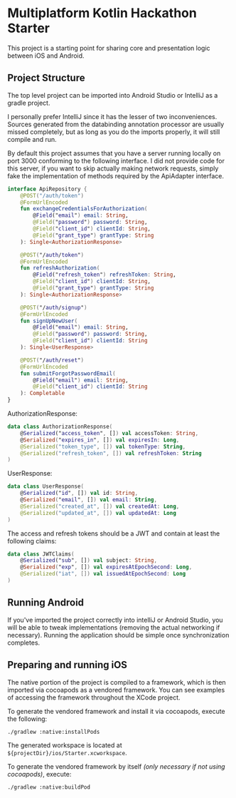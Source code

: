 # Multiplatform Kotlin Hackathon Starter
This project is a starting point for sharing core and presentation logic between iOS and Android.

## Project Structure
The top level project can be imported into Android Studio or IntelliJ as a gradle project.

I personally prefer IntelliJ since it has the lesser of two inconveniences. Sources generated from the databinding annotation processor are usually missed completely, but as long as you do the imports properly, it will still compile and run.

By default this project assumes that you have a server running locally on port 3000 conforming to the following interface. I did not provide code for this server, if you want to skip actually making network requests, simply fake the implementation of methods required by the ApiAdapter interface.
```kotlin
interface ApiRepository {
    @POST("/auth/token")
    @FormUrlEncoded
    fun exchangeCredentialsForAuthorization(
        @Field("email") email: String,
        @Field("password") password: String,
        @Field("client_id") clientId: String,
        @Field("grant_type") grantType: String
    ): Single<AuthorizationResponse>

    @POST("/auth/token")
    @FormUrlEncoded
    fun refreshAuthorization(
        @Field("refresh_token") refreshToken: String,
        @Field("client_id") clientId: String,
        @Field("grant_type") grantType: String
    ): Single<AuthorizationResponse>

    @POST("/auth/signup")
    @FormUrlEncoded
    fun signUpNewUser(
        @Field("email") email: String,
        @Field("password") password: String,
        @Field("client_id") clientId: String
    ): Single<UserResponse>

    @POST("/auth/reset")
    @FormUrlEncoded
    fun submitForgotPasswordEmail(
        @Field("email") email: String,
        @Field("client_id") clientId: String
    ): Completable
}
```

AuthorizationResponse:
```kotlin
data class AuthorizationResponse(
    @Serialized("access_token", []) val accessToken: String,
    @Serialized("expires_in", []) val expiresIn: Long,
    @Serialized("token_type", []) val tokenType: String,
    @Serialized("refresh_token", []) val refreshToken: String
)
```

UserResponse:
```kotlin
data class UserResponse(
    @Serialized("id", []) val id: String,
    @Serialized("email", []) val email: String,
    @Serialized("created_at", []) val createdAt: Long,
    @Serialized("updated_at", []) val updatedAt: Long
)
```

The access and refresh tokens should be a JWT and contain at least the following claims:
```kotlin
data class JWTClaims(
    @Serialized("sub", []) val subject: String,
    @Serialized("exp", []) val expiresAtEpochSecond: Long,
    @Serialized("iat", []) val issuedAtEpochSecond: Long
)
```

## Running Android
If you've imported the project correctly into intelliJ or Android Studio, you will be able to tweak implementations (removing the actual networking if necessary). Running the application should be simple once synchronization completes.

## Preparing and running iOS
The native portion of the project is compiled to a framework, which is then imported via cocoapods as a vendored framework. You can see examples of accessing the framework throughout the XCode project.

To generate the vendored framework and install it via cocoapods, execute the following:
```bash
./gradlew :native:installPods
```
The generated workspace is located at `${projectDir}/ios/Starter.xcworkspace`.

To generate the vendored framework by itself _(only necessary if not using cocoapods)_, execute:
```bash
./gradlew :native:buildPod
```
